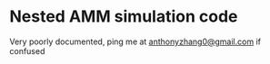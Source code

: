 # Nested AMM simulation code

Very poorly documented, ping me at anthonyzhang0@gmail.com if confused
